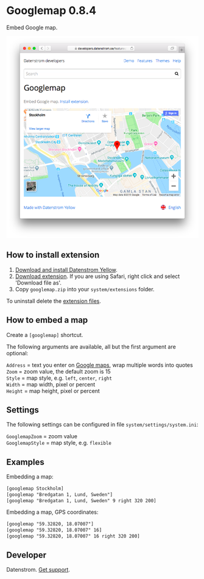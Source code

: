 Googlemap 0.8.4
===============
Embed Google map.

<p align="center"><img src="googlemap-screenshot.png?raw=true" alt="Screenshot"></p>

## How to install extension

1. [Download and install Datenstrom Yellow](https://github.com/datenstrom/yellow/).
2. [Download extension](https://github.com/datenstrom/yellow-extensions/raw/master/zip/googlemap.zip). If you are using Safari, right click and select 'Download file as'.
3. Copy `googlemap.zip` into your `system/extensions` folder.

To uninstall delete the [extension files](extension.ini).

## How to embed a map

Create a `[googlemap]` shortcut.

The following arguments are available, all but the first argument are optional:

`Address` = text you enter on [Google maps](https://maps.google.com/), wrap multiple words into quotes  
`Zoom` = zoom value, the default zoom is 15  
`Style` = map style, e.g. `left`, `center`, `right`  
`Width` = map width, pixel or percent  
`Height` = map height, pixel or percent  

## Settings

The following settings can be configured in file `system/settings/system.ini`:

`GooglemapZoom` = zoom value  
`GooglemapStyle` = map style, e.g. `flexible`   

## Examples

Embedding a map:

    [googlemap Stockholm]
    [googlemap "Bredgatan 1, Lund, Sweden"]
    [googlemap "Bredgatan 1, Lund, Sweden" 9 right 320 200]

Embedding a map, GPS coordinates:

    [googlemap "59.32820, 18.07007"]
    [googlemap "59.32820, 18.07007" 16]
    [googlemap "59.32820, 18.07007" 16 right 320 200]

## Developer

Datenstrom. [Get support](https://extensions.datenstrom.se/help/).
